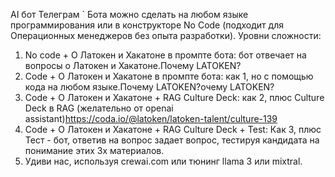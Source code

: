 AI бот Телеграм
`
Бота можно сделать на любом языке программирования или в конструкторе No Code (подходит для Операционных менеджеров без опыта разработки).
Уровни сложности:
1. No code + О Латокен и Хакатоне в промпте бота: бот отвечает на вопросы о Латокен и Хакатоне.Почему LATOKEN?
2. Code + О Латокен и Хакатоне в промпте бота: как 1, но с помощью кода на любом языке.Почему LATOKEN?очему LATOKEN?
3. Code + О Латокен и Хакатоне + RAG Culture Deck: как 2, плюс Culture Deck в RAG (желательно от openai assistant)https://coda.io/@latoken/latoken-talent/culture-139
4. Code + О Латокен и Хакатоне + RAG Culture Deck + Test: Как 3, плюс Тест - бот, ответив на вопрос задает вопрос, тестируя кандидата на понимание этих 3х материалов.
5. Удиви нас, используя crewai.com или тюнинг llama 3 или mixtral.
